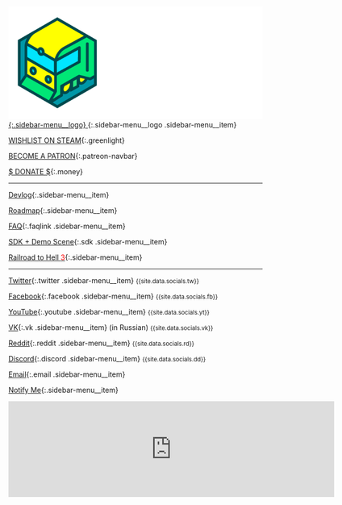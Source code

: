 [ ![Logo](/assets/press/voxeltycoon_text.png){:.sidebar-menu__logo} ](/){:.sidebar-menu__logo .sidebar-menu__item}

[WISHLIST ON STEAM](http://store.steampowered.com/app/732050/Voxel_Tycoon/){:.greenlight}

[BECOME A PATRON](https://www.patreon.com/bePatron?u=7655118){:.patreon-navbar}

[$ DONATE $](/donate){:.money}

***

[Devlog](/devlog){:.sidebar-menu__item}

[Roadmap](https://trello.com/b/3susroHe/vt-roadmap){:.sidebar-menu__item}

[FAQ](/faq){:.faqlink .sidebar-menu__item}

[SDK + Demo Scene](/sdk){:.sdk .sidebar-menu__item}

[Railroad to Hell <span style="color:red">3</span>](/railroad-to-hell){:.sidebar-menu__item}

***

[Twitter](//twitter.com/VoxelTycoon){:.twitter .sidebar-menu__item} <small>{{site.data.socials.tw}}</small>

[Facebook](//facebook.com/VoxelTycoon){:.facebook .sidebar-menu__item} <small>{{site.data.socials.fb}} </small>

[YouTube](//youtube.com/c/voxeltycoongame){:.youtube .sidebar-menu__item} <small>{{site.data.socials.yt}} </small>

[VK](//vk.com/VoxelTycoon){:.vk .sidebar-menu__item} (in Russian) <small>{{site.data.socials.vk}}</small>

[Reddit](//reddit.com/r/voxeltycoon){:.reddit .sidebar-menu__item} <small>{{site.data.socials.rd}} </small>

[Discord](//discord.gg/64KPWd5){:.discord .sidebar-menu__item} <small>{{site.data.socials.dd}} </small>

[Email](mailto:dev@voxeltycoon.xyz){:.email .sidebar-menu__item}

[Notify Me]({{site.newsletter_url}}){:.sidebar-menu__item}

<div class="wishlist-modal">
  <div class="wishlist-modal-content">
    <iframe src="https://store.steampowered.com/widget/732050/" frameborder="0" width="646" height="190"></iframe>
  </div>
</div>

<script>
$('.greenlight').click(function(event) {
    event.preventDefault()
    $('.wishlist-modal').fadeIn(300)
})

$('.wishlist-modal').click(function(event) {
    $('.wishlist-modal').fadeOut(200)
})
</script>

<script type="text/javascript" src="/assets/js/sticky-sidebar.js"></script>
<script type="text/javascript">
  var stickySideBar = new StickySidebar('.sidebar-menu', {
    topSpacing: 10,
    bottomSpacing: 10,
    containerSelector: '.page-sidebar',
    innerWrapperSelector: '.sidebar-menu__inner',
  });
  setInterval (() => {
    stickySideBar.updateSticky();
  }, 1000)
</script>